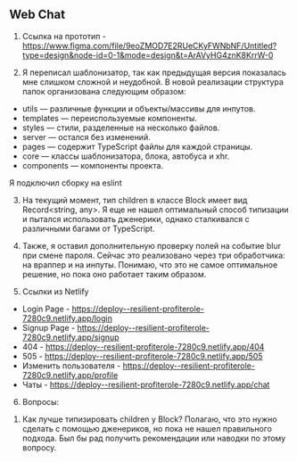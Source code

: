 ## Web Chat

1. Ссылка на прототип - https://www.figma.com/file/9eoZMOD7E2RUeCKyFWNbNF/Untitled?type=design&node-id=0-1&mode=design&t=ArAVyHG4znK8KrrW-0

2. Я переписал шаблонизатор, так как предыдущая версия показалась мне слишком сложной и неудобной. В новой реализации структура папок организована следующим образом:

- utils — различные функции и объекты/массивы для инпутов.
- templates — переиспользуемые компоненты.
- styles — стили, разделенные на несколько файлов.
- server — остался без изменений.
- pages — содержит TypeScript файлы для каждой страницы.
- core — классы шаблонизатора, блока, автобуса и xhr.
- components — компоненты проекта.

Я подключил сборку на eslint

3. На текущий момент, тип children в классе Block имеет вид Record<string, any>. Я еще не нашел оптимальный способ типизации и пытался использовать дженерики, однако сталкивался с различными багами от TypeScript.

4. Также, я оставил дополнительную проверку полей на событие blur при смене пароля. Сейчас это реализовано через три обработчика: на враппер и на инпуты. Понимаю, что это не самое оптимальное решение, но пока оно работает таким образом.

5. Ссылки из Netlify

- Login Page - https://deploy--resilient-profiterole-7280c9.netlify.app/login
- Signup Page - https://deploy--resilient-profiterole-7280c9.netlify.app/signup
- 404 - https://deploy--resilient-profiterole-7280c9.netlify.app/404
- 505 - https://deploy--resilient-profiterole-7280c9.netlify.app/505
- Изменить пользователя - https://deploy--resilient-profiterole-7280c9.netlify.app/profile
- Чаты - https://deploy--resilient-profiterole-7280c9.netlify.app/chat

6. Вопросы:

1) Как лучше типизировать children у Block? Полагаю, что это нужно сделать с помощью дженериков, но пока не нашел правильного подхода. Был бы рад получить рекомендации или наводки по этому вопросу.

